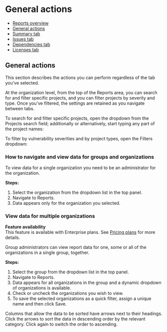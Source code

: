 # General actions

* [ Reports overview](/hc/en-us/articles/360004002558-Reports-overview)
* [ General actions](/hc/en-us/articles/360004002658-General-actions)
* [ Summary tab](/hc/en-us/articles/360004002578-Summary-tab)
* [ Issues tab](/hc/en-us/articles/360004002598-Issues-tab)
* [ Dependencies tab](/hc/en-us/articles/360004002618-Dependencies-tab)
* [ Licenses tab](/hc/en-us/articles/360004002638-Licenses-tab)

##  General actions

This section describes the actions you can perform regardless of the tab you’ve selected.

At the organization level, from the top of the Reports area, you can search for and filter specific projects, and you can filter projects by severity and type. Once you've filtered, the settings are retained as you navigate between tabs.

To search for and filter specific projects, open the dropdown from the Projects search field; additionally or alternatively, start typing any part of the project names:

To filter by vulnerability severities and by project types, open the Filters dropdown:

### How to navigate and view data for groups and organizations

To view data for a single organization you need to be an administrator for the organization.

**Steps:**

1. Select the organization from the dropdown list in the top panel.
2. Navigate to Reports.
3. Data appears only for the organization you selected.

### View data for multiple organizations

**Feature availability**  
This feature is available with Enterprise plans. See [Pricing plans](https://snyk.io/plans/) for more details.

Group administrators can view report data for one, some or all of the organizations in a single group, together.

**Steps:**

1. Select the group from the dropdown list in the top panel.
2. Navigate to Reports.
3. Data appears for all organizations in the group and a dynamic dropdown of organizations is available.
4. Check or uncheck the organizations you wish to view.
5. To save the selected organizations as a quick filter, assign a unique name and then click Save.

Columns that allow the data to be sorted have arrows next to their headings. Click the arrows to sort the data in descending order by the relevant category. Click again to switch the order to ascending.

